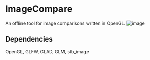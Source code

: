 # ImageCompare

An offline tool for image comparisons written in OpenGL.
![image](https://github.com/Klark007/ImageCompare/assets/46690350/db2c35af-565b-4d12-80b2-6ceb7bddd8ff)

## Dependencies
OpenGL, GLFW, GLAD, GLM, stb_image
